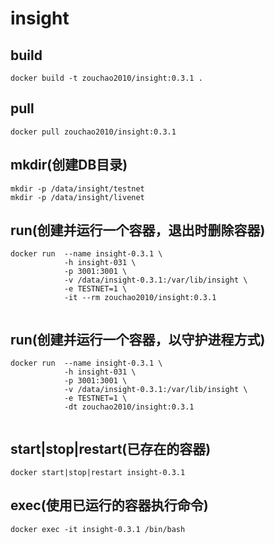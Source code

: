 # insight

## build
```shell
docker build -t zouchao2010/insight:0.3.1 .

```

## pull
```shell
docker pull zouchao2010/insight:0.3.1

```

## mkdir(创建DB目录)
```shell
mkdir -p /data/insight/testnet
mkdir -p /data/insight/livenet

```
  
## run(创建并运行一个容器，退出时删除容器)
```shell
docker run  --name insight-0.3.1 \
            -h insight-031 \
            -p 3001:3001 \
            -v /data/insight-0.3.1:/var/lib/insight \
            -e TESTNET=1 \
            -it --rm zouchao2010/insight:0.3.1
            
```

## run(创建并运行一个容器，以守护进程方式)
```shell
docker run  --name insight-0.3.1 \
            -h insight-031 \
            -p 3001:3001 \
            -v /data/insight-0.3.1:/var/lib/insight \
            -e TESTNET=1 \
            -dt zouchao2010/insight:0.3.1
            
```

## start|stop|restart(已存在的容器)
```shell
docker start|stop|restart insight-0.3.1

```

## exec(使用已运行的容器执行命令)
```shell
docker exec -it insight-0.3.1 /bin/bash

```

